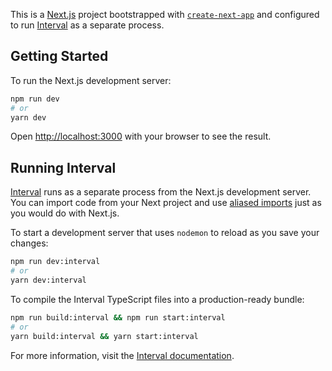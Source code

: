 This is a [Next.js](https://nextjs.org/) project bootstrapped with [`create-next-app`](https://github.com/vercel/next.js/tree/canary/packages/create-next-app) and configured to run [Interval](https://intervalkit.com) as a separate process.

## Getting Started

To run the Next.js development server:

```bash
npm run dev
# or
yarn dev
```

Open [http://localhost:3000](http://localhost:3000) with your browser to see the result.

## Running Interval

[Interval](https://intervalkit.com) runs as a separate process from the Next.js development server. You can import code from your Next project and use [aliased imports](https://nextjs.org/docs/advanced-features/module-path-aliases) just as you would do with Next.js.

To start a development server that uses `nodemon` to reload as you save your changes:

```bash
npm run dev:interval
# or
yarn dev:interval
```

To compile the Interval TypeScript files into a production-ready bundle:

```bash
npm run build:interval && npm run start:interval
# or
yarn build:interval && yarn start:interval
```

For more information, visit the [Interval documentation](https://intervalkit.com/dashboard/develop/docs).
